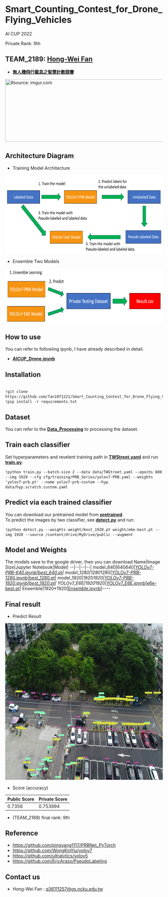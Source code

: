 # Smart_Counting_Contest_for_Drone_Flying_Vehicles
AI CUP 2022
  
Private Rank: 9th
## TEAM_2189: [Hong-Wei Fan](https://github.com/fan1071221)

- [**無人機飛行載具之智慧計數競賽**](https://tbrain.trendmicro.com.tw/Competitions/Details/25)  


<a href="https://tbrain.trendmicro.com.tw/Competitions/Details/25"><img width="800" height="200" src="https://i.ibb.co/6PtWBSV/competition-image.png" title="#source: imgur.com" /></a>  
## Architecture Diagram
- Training Model Architecture
<img width="650" height="250" src="https://github.com/fan1071221/Smart_Counting_Contest_for_Drone_Flying_Vehicles/blob/main/Architecture_Diagram/Training_Architecture.png" title="#source: imgur.com" />  

- Ensemble Two Models
<img width="650" height="175" src="https://github.com/fan1071221/Smart_Counting_Contest_for_Drone_Flying_Vehicles/blob/main/Architecture_Diagram/Ensemble_Detect.png" title="#source: imgur.com" />


## How to use
You can refer to followiing ipynb, I have already described in detail.  
 - [**AICUP_Drone.ipynb**](https://github.com/fan1071221/Smart_Counting_Contest_for_Drone_Flying_Vehicles/blob/main/AICUP_Drone.ipynb)
## Installation
<pre><code> 
!git clone https://github.com/fan1071221/Smart_Counting_Contest_for_Drone_Flying_Vehicles.git
!pip install -r requirements.txt
</code></pre>


## Dataset  
You can refer to the [**Data_Processing**](https://github.com/fan1071221/Smart_Counting_Contest_for_Drone_Flying_Vehicles/tree/main/Data_Processing) to processing the dataset.  

## Train each classifier  
Set hyperparameters and revelent training path in [**TWStreet.yaml**](https://github.com/fan1071221/Smart_Counting_Contest_for_Drone_Flying_Vehicles/blob/main/prb/data/TWStreet.yaml) and run [**train.py**](https://github.com/fan1071221/Smart_Counting_Contest_for_Drone_Flying_Vehicles/blob/main/prb/train.py).  
```
!python train.py --batch-size 2 --data data/TWStreet.yaml --epochs 600 --img 1920 --cfg cfg/training/PRB_Series/yolov7-PRB.yaml --weights 'yolov7-prb.pt' --name yolov7-prb-custom --hyp data/hyp.scratch.custom.yaml
```

## Predict via each trained classifier  
You can download our pretrained model from [**pretrained**](https://drive.google.com/drive/folders/1EchhQHj8jSsg1SAR4GpvZw_OJaNTsT8o?usp=sharing).  
To predict the images by two classifier, see [**detect.py**](https://github.com/fan1071221/Smart_Counting_Contest_for_Drone_Flying_Vehicles/blob/main/prb/detect.py) and run:  
```
!python detect.py --weights weight/best_1920.pt weight/e6e-best.pt --img 1920 --source /content/drive/MyDrive/public --augment
```
## Model and Weights
The models save to the google driver, then you can download
Name|Image Size|Jupyter Notebook|Model|
--|--|--|--|
model_640|640*640|[YOLOv7-PRB-640.ipynb](https://github.com/fan1071221/Smart_Counting_Contest_for_Drone_Flying_Vehicles/blob/main/YOLOv7_PRB_640.ipynb)|[best_640.pt](https://drive.google.com/file/d/1MosJhlmaTHV15oxcR8AjtaLLAaIQuph4/view?usp=sharing)|
model_1280|1280*1280|[YOLOv7-PRB-1280.ipynb](https://github.com/fan1071221/Smart_Counting_Contest_for_Drone_Flying_Vehicles/blob/main/YOLOv7_PRB_1280.ipynb)|[best_1280.pt](https://drive.google.com/file/d/11e78nhtlcH_nhVLBI9tkTpt6ixQUnJI6/view?usp=sharing)|
model_1920|1920*1920|[YOLOv7-PRB-1920.ipynb](https://github.com/fan1071221/Smart_Counting_Contest_for_Drone_Flying_Vehicles/blob/main/YOLOv7_PRB_1920.ipynb)|[best_1920.pt](https://drive.google.com/file/d/1Zrun1Ek_8xsNdzaJT2BdX651vhNT1T4Y/view?usp=sharing)|
YOLOv7_E6E|1920*1920|[YOLOv7_E6E.ipynb](https://github.com/fan1071221/Smart_Counting_Contest_for_Drone_Flying_Vehicles/blob/main/YOLOv7_E6E.ipynb)|[e6e-best.pt](https://drive.google.com/file/d/13IKYlxlzy7zieYJwqqf9Z1Tp-x7xaHUr/view?usp=sharing)|
Ensemble|1920*1920|[Ensemble.ipynb](https://github.com/fan1071221/Smart_Counting_Contest_for_Drone_Flying_Vehicles/blob/main/Ensemble.ipynb)|----

## Final result  
  
- Predict Result  
<img width="750" height="500" src="https://github.com/fan1071221/Smart_Counting_Contest_for_Drone_Flying_Vehicles/blob/main/Predict%20_Images/img1629.png" title="#source: imgur.com" />  

- Score (accuracy) 

Public Score|Private Score
-------|-------
0.7356|0.753994
  

- (TEAM_2189) final rank: 9th
     
  

## Reference  
- https://github.com/pingyang1117/PRBNet_PyTorch
- https://github.com/WongKinYiu/yolov7
- https://github.com/ultralytics/yolov5
- https://github.com/EricArazo/PseudoLabeling

## Contact us  
- Hong-Wei Fan : q36111257@gs.ncku.edu.tw  
  


